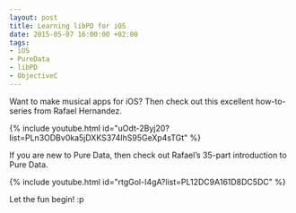 ```yaml
---
layout: post
title: Learning libPD for iOS
date: 2015-05-07 16:00:00 +02:00
tags:
- iOS
- PureData
- libPD
- ObjectiveC
---
```

Want to make musical apps for iOS? Then check out this excellent how-to-series from Rafael Hernandez.

{% include youtube.html id="uOdt-2Byj20?list=PLn3ODBv0ka5jDXKS374IhS95GeXp4sTGt" %}

If you are new to Pure Data, then check out Rafael’s 35-part introduction to Pure Data.

{% include youtube.html id="rtgGol-I4gA?list=PL12DC9A161D8DC5DC" %}

Let the fun begin! :p
